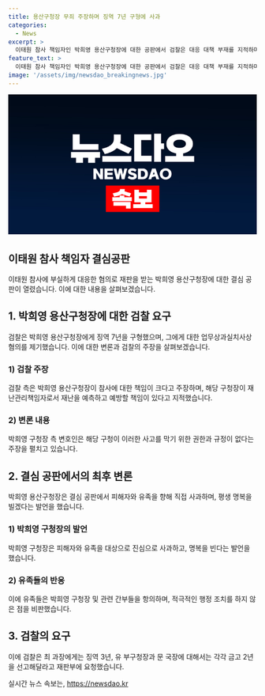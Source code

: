 ```yaml
---
title: 용산구청장 무죄 주장하며 징역 7년 구형에 사과
categories:
  - News
excerpt: >
  이태원 참사 책임자인 박희영 용산구청장에 대한 공판에서 검찰은 대응 대책 부재를 지적하며 징역 7년을 구형했고, 박희영은 무죄 주장하며 최후 변론에서 유족과 피해자들에게 사과하고 명복을 빈다고 말했다. 재판은 박희영을 비롯해 고위 관계자들에 대한 업무상과실치사상 혐의를 다루며, 유족들은 간부들을 살인마로 항의하며 박희영과 관계자들에 살리는데 충분한 시간이 있었는데라며 격렬한 항의를 했다.
feature_text: >
  이태원 참사 책임자인 박희영 용산구청장에 대한 공판에서 검찰은 대응 대책 부재를 지적하며 징역 7년을 구형했고, 박희영은 무죄 주장하며 최후 변론에서 유족과 피해자들에게 사과하고 명복을 빈다고 말했다. 재판은 박희영을 비롯해 고위 관계자들에 대한 업무상과실치사상 혐의를 다루며, 유족들은 간부들을 살인마로 항의하며 박희영과 관계자들에 살리는데 충분한 시간이 있었는데라며 격렬한 항의를 했다.
image: '/assets/img/newsdao_breakingnews.jpg'
---
```


<p><img src="/assets/img/newsdao_breakingnews.jpg" alt="bookingtag 속보" /></p>

<h2>이태원 참사 책임자 결심공판</h2>

<p data-ke-size="size16">이태원 참사에 부실하게 대응한 혐의로 재판을 받는 박희영 용산구청장에 대한 결심 공판이 열렸습니다. 이에 대한 내용을 살펴보겠습니다.</p>

<h2>1. 박희영 용산구청장에 대한 검찰 요구</h2>

<p data-ke-size="size16">검찰은 박희영 용산구청장에게 징역 7년을 구형했으며, 그에게 대한 업무상과실치사상 혐의를 제기했습니다. 이에 대한 변론과 검찰의 주장을 살펴보겠습니다.</p>

<h3>1) 검찰 주장</h3>

<p data-ke-size="size16">검찰 측은 박희영 용산구청장이 참사에 대한 책임이 크다고 주장하며, 해당 구청장이 재난관리책임자로서 재난을 예측하고 예방할 책임이 있다고 지적했습니다.</p>

<h3>2) 변론 내용</h3>

<p data-ke-size="size16">박희영 구청장 측 변호인은 해당 구청이 이러한 사고를 막기 위한 권한과 규정이 없다는 주장을 펼치고 있습니다.</p>

<h2>2. 결심 공판에서의 최후 변론</h2>

<p data-ke-size="size16">박희영 용산구청장은 결심 공판에서 피해자와 유족을 향해 직접 사과하며, 평생 명복을 빌겠다는 발언을 했습니다.</p>

<h3>1) 박희영 구청장의 발언</h3>

<p data-ke-size="size16">박희영 구청장은 피해자와 유족을 대상으로 진심으로 사과하고, 명복을 빈다는 발언을 했습니다.</p>

<h3>2) 유족들의 반응</h3>

<p data-ke-size="size16">이에 유족들은 박희영 구청장 및 관련 간부들을 항의하며, 적극적인 행정 조치를 하지 않은 점을 비판했습니다.</p>

<h2>3. 검찰의 요구</h2>

<p data-ke-size="size16">이에 검찰은 최 과장에게는 징역 3년, 유 부구청장과 문 국장에 대해서는 각각 금고 2년을 선고해달라고 재판부에 요청했습니다.</p>
실시간 뉴스 속보는, <a href="https://newsdao.kr" rel="dofollow">https://newsdao.kr</a>


